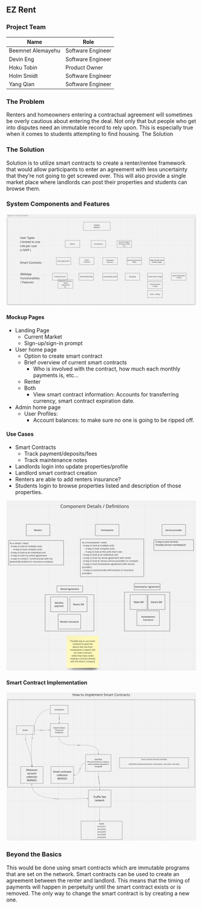## EZ Rent

### Project Team

| Name              | Role              |
|-------------------|-------------------|
| Beemnet Alemayehu | Software Engineer |
| Devin Eng         | Software Engineer |
| Hoku Tobin        | Product Owner     |
| Holm Smidt        | Software Engineer |
| Yang Qian         | Software Engineer |


### The Problem

Renters and homeowners entering a contractual agreement will sometimes be overly cautious about entering the deal. Not only that but people who get into disputes need an immutable record to rely upon. This is especially true when it comes to students attempting to find housing.
The Solution

### The Solution
Solution is to utilize smart contracts to create a renter/rentee framework that would allow participants to enter an agreement with less uncertainty that they’re not going to get screwed over. This will also provide a single market place where landlords can post their properties and students can browse them.

### System Components and Features

<img src="./docs/concept/system-components.png">

#### Mockup Pages

- Landing Page
  - Current Market
  - Sign-up/sign-in prompt
- User home page
  - Option to create smart contract
  - Brief overview of current smart contracts
    - Who is involved with the contract, how much each monthly payments is, etc… 
  - Renter
  - Both
    - View smart contract information: Accounts for transferring currency, smart contract expiration date.
- Admin home page
  - User Profiles:
    - Account balances: to make sure no one is going to be ripped off.

#### Use Cases


- Smart Contracts
  - Track payment/deposits/fees
  - Track maintenance notes
- Landlords login into update properties/profile
- Landlord smart contract creation
- Renters are able to add renters insurance?
- Students login to browse properties listed and description of those properties.

<img src="./docs/concept/component-definition.png">

#### Smart Contract Implementation

<img src="./docs/concept/smart-contract-implementation.png">

### Beyond the Basics

This would be done using smart contracts which are immutable programs that are set on the network. Smart contracts can be used to create an agreement between the renter and landlord. This means that the timing of payments will happen in perpetuity until the smart contract exists or is removed. The only way to change the smart contract is by creating a new one.
